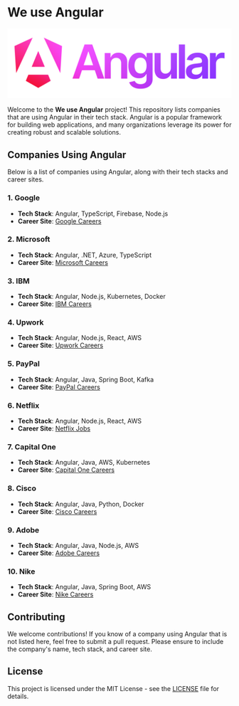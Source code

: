 # We use Angular

![Angular Logo](./angular_logo.png)

Welcome to the **We use Angular** project! This repository lists companies that are using Angular in their tech stack. Angular is a popular framework for building web applications, and many organizations leverage its power for creating robust and scalable solutions.

## Companies Using Angular

Below is a list of companies using Angular, along with their tech stacks and career sites.

### 1. **Google**
- **Tech Stack**: Angular, TypeScript, Firebase, Node.js
- **Career Site**: [Google Careers](https://careers.google.com)

### 2. **Microsoft**
- **Tech Stack**: Angular, .NET, Azure, TypeScript
- **Career Site**: [Microsoft Careers](https://careers.microsoft.com)

### 3. **IBM**
- **Tech Stack**: Angular, Node.js, Kubernetes, Docker
- **Career Site**: [IBM Careers](https://careers.ibm.com)

### 4. **Upwork**
- **Tech Stack**: Angular, Node.js, React, AWS
- **Career Site**: [Upwork Careers](https://www.upwork.com/careers)

### 5. **PayPal**
- **Tech Stack**: Angular, Java, Spring Boot, Kafka
- **Career Site**: [PayPal Careers](https://www.paypal.com/us/webapps/mpp/jobs)

### 6. **Netflix**
- **Tech Stack**: Angular, Node.js, React, AWS
- **Career Site**: [Netflix Jobs](https://jobs.netflix.com)

### 7. **Capital One**
- **Tech Stack**: Angular, Java, AWS, Kubernetes
- **Career Site**: [Capital One Careers](https://www.capitalonecareers.com)

### 8. **Cisco**
- **Tech Stack**: Angular, Java, Python, Docker
- **Career Site**: [Cisco Careers](https://jobs.cisco.com)

### 9. **Adobe**
- **Tech Stack**: Angular, Java, Node.js, AWS
- **Career Site**: [Adobe Careers](https://adobe.wd5.myworkdayjobs.com/en-US/external_experienced)

### 10. **Nike**
- **Tech Stack**: Angular, Java, Spring Boot, AWS
- **Career Site**: [Nike Careers](https://jobs.nike.com)

## Contributing

We welcome contributions! If you know of a company using Angular that is not listed here, feel free to submit a pull request. Please ensure to include the company's name, tech stack, and career site.

## License

This project is licensed under the MIT License - see the [LICENSE](LICENSE) file for details.
